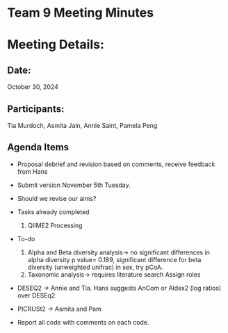 # Team 9 Meeting Minutes 
# Meeting Details:
## Date: 
October 30, 2024

## Participants:
Tia Murdoch, Asmita Jain, Annie Saint, Pamela Peng

## Agenda Items
- Proposal debrief and revision based on comments, receive feedback from Hans
- Submit version November 5th Tuesday. 
- Should we revise our aims?
- Tasks already completed
    1. QIIME2 Processing
- To-do
    1. Alpha and Beta diversity analysis-> no significant differences in alpha diversity p value= 0.189, significant difference for beta diversity (unweighted unifrac) in sex, try pCoA.
    2. Taxonomic analysis-> requires literature search
Assign roles
- DESEQ2 -> Annie and Tia. Hans suggests AnCom or Aldex2 (log ratios) over DESEq2.
- PICRUSt2 -> Asmita and Pam

- Report all code with comments on each code.



